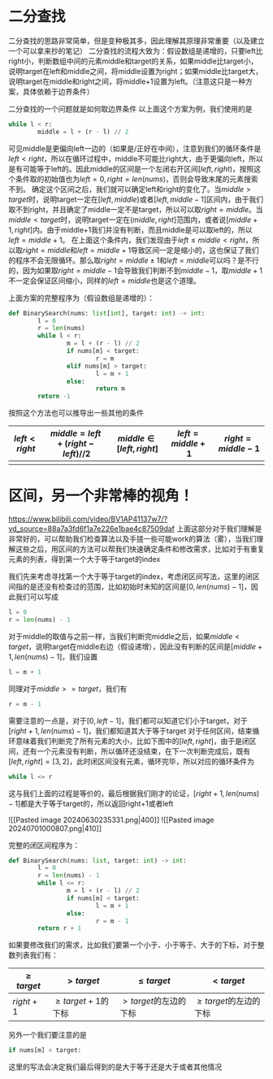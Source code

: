 # 二分查找
二分查找的思路非常简单，但是变种极其多，因此理解其原理非常重要（以及建立一个可以拿来抄的笔记）
二分查找的流程大致为：假设数组是递增的，只要left比right小，判断数组中间的元素middle和target的关系，如果middle比target小，说明target在left和middle之间，将middle设置为right；如果middle比target大，说明target在middle和right之间，将middle+1设置为left。（注意这只是一种方案，具体依赖于边界条件）


二分查找的一个问题就是如何取边界条件
以上面这个方案为例，我们使用的是
```python
while l < r:
		middle = l + (r - l) // 2
```
可见middle是更偏向left一边的（如果是/正好在中间），注意到我们的循环条件是$left < right$，所以在循环过程中，middle不可能比right大，由于更偏向left，所以是有可能等于left的。因此middle的区间是一个左闭右开区间$[left, right)$，按照这个条件取的初始值也为$left=0, right=len(nums)$，否则会导致末尾的元素搜索不到。
确定这个区间之后，我们就可以确定left和right的变化了。当$middle > target$时，说明target一定在$[left, middle)$或者$[left, middle-1]$区间内，由于我们取不到right，并且确定了middle一定不是target，所以可以取$right = middle$。当$middle < target$时，说明target一定在$(middle, right]$范围内，或者说$[middle + 1, right]$内。由于middle+1我们并没有判断，而且middle是可以取left的，所以$left = middle + 1$。
在上面这个条件内，我们发现由于$left \le middle \lt right$，所以取$right = middle$和$left = middle + 1$导致区间一定是缩小的，这也保证了我们的程序不会无限循环。那么取$right = middle \pm 1$和$left = middle$可以吗？是不行的，因为如果取$right = middle - 1$会导致我们判断不到$middle - 1$，取$middle + 1$不一定会保证区间缩小，同样的$left = middle$也是这个道理。

上面方案的完整程序为（假设数组是递增的）：
```python
def BinarySearch(nums: list[int], target: int) -> int:
		l = 0
		r = len(nums)
		while l < r:
				m = l + (r - l) // 2
				if nums[m] < target:
						r = m
				elif nums[m] > target:
						l = m + 1
				else:
						return m
		return -1
```


按照这个方法也可以推导出一些其他的条件

| $left \lt right$ | $middle = left + (right - left) // 2$ | $middle \in [left, right]$ | $left = middle + 1$ | $right = middle - 1$ |
| ---------------- | ------------------------------------- | -------------------------- | ------------------- | -------------------- |
|                  |                                       |                            |                     |                      |

# 区间，另一个非常棒的视角！
https://www.bilibili.com/video/BV1AP41137w7/?vd_source=88a7a3fd6f1a7e226e1bae4c87509daf
上面这部分对于我们理解是非常好的，可以帮助我们检查算法以及手搓一些可能work的算法（雾），当我们理解这些之后，用区间的方法可以帮我们快速确定条件和修改需求，比如对于有重复元素的列表，得到第一个大于等于target的index

我们先来考虑寻找第一个大于等于target的index，考虑闭区间写法，这里的闭区间指的是还没有检查过的范围，比如初始时未知的区间是$[0, len(nums)-1]$，因此我们可以写成
```python
l = 0
r = len(nums) - 1
```
对于middle的取值与之前一样，当我们判断完middle之后，如果$middle < target$，说明target在middle右边（假设递增），因此没有判断的区间是$[middle + 1, len(nums) - 1]$，我们设置
```python
l = m + 1
```
同理对于$middle >= target$，我们有
```python
r = m - 1
```
需要注意的一点是，对于$[0, left-1]$，我们都可以知道它们小于target，对于$[right + 1, len(nums)-1]$，我们都知道其大于等于target
对于任何区间，结束循环意味着我们判断完了所有元素的大小，比如下图中的$[left,right]$，由于是闭区间，还有一个元素没有判断，所以循环还没结束，在下一次判断完成后，既有$[left, right] = [3, 2]$，此时闭区间没有元素，循环完毕，所以对应的循环条件为
```python
while l <= r
```
这与我们上面的过程是等价的，最后根据我们刚才的论证，$[right + 1, len(nums)-1]$都是大于等于target的，所以返回right+1或者left

![[Pasted image 20240630235331.png|400]]
![[Pasted image 20240701000807.png|410]]

完整的闭区间程序为：
```python
def BinarySearch(nums: list, target: int) -> int:
		l = 0
		r = len(nums) - 1
		while l <= r:
				m = l + (r - l) // 2
				if nums[m] < target:
						l = m + 1
				else:
						r = m - 1
		return r + 1
```

如果要修改我们的需求，比如我们要第一个小于、小于等于、大于的下标，对于整数列表我们有：

| $\ge target$ | $\gt target$        | $\le target$       | $\lt target$       |
| ------------ | ------------------- | ------------------ | ------------------ |
| $right + 1$  | $\ge target + 1$的下标 | $\gt target$的左边的下标 | $\ge target$的左边的下标 |

另外一个我们要注意的是
```python
if nums[m] < target:
```
这里的写法会决定我们最后得到的是大于等于还是大于或者其他情况
